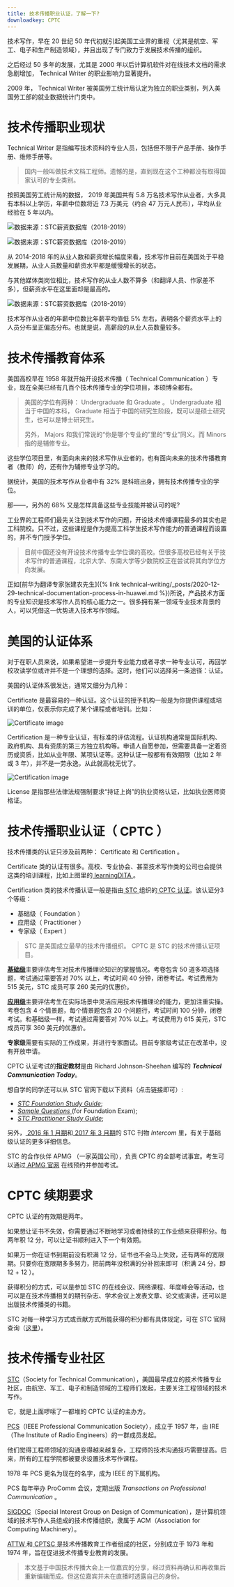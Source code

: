 ```yaml
---
title: 技术传播职业认证，了解一下?
downloadkey: CPTC
---
```


技术写作，早在 <span lang='en'>20</span> 世纪 <span lang='en'>50</span> 年代初就引起美国工业界的重视（尤其是航空、军工、电子和生产制造领域），并且出现了专门致力于发展技术传播的组织。

之后经过 <span lang='en'>50</span> 多年的发展，尤其是 <span lang='en'>2000</span> 年以后计算机软件对在线技术文档的需求急剧增加， <span lang='en'>Technical Writer</span> 的职业影响力显著提升。

<span lang='en'>2009</span> 年， <span lang='en'>Technical Writer</span> 被美国劳工统计局认定为独立的职业类别，列入美国劳工部的就业数据统计门类中。

# 技术传播职业现状

<span lang='en'>Technical Writer</span> 是指编写技术资料的专业人员，包括但不限于产品手册、操作手册、维修手册等。

> 国内一般叫做技术文档工程师。遗憾的是，直到现在这个工种都没有取得国家认可的专业类别。

按照美国劳工统计局的数据， <span lang='en'>2019</span> 年美国共有 <span lang='en'>5.8</span> 万名技术写作从业者，大多具有本科以上学历，年薪中位数将近 <span lang='en'>7.3</span> 万美元（约合 <span lang='en'>47</span> 万元人民币），平均从业经验在 5 年以内。

![数据来源：STC薪资数据库（2018-2019）](/assets/images/post/TCQuantiry.jpg)

![数据来源：STC薪资数据库（2018-2019）](/assets/images/post/SalaryLeverComparison.jpg)

从 <span lang='en'>2014-2018</span> 年的从业人数和薪资增长幅度来看，技术写作目前在美国处于平稳发展期，从业人员数量和薪资水平都是缓慢增长的状态。

与其他媒体类岗位相比，技术写作的从业人数不算多（和翻译人员、作家差不多），但薪资水平在这里面却是最高的。

![数据来源：STC薪资数据库（2018-2019）](/assets/images/post/SalaryLevel.jpg)

技术写作从业者的年薪中位数比年薪平均值低 <span lang='en'>5%</span> 左右，表明各个薪资水平上的人员分布呈正偏态分布。也就是说，高薪段的从业人员数量较多。

# 技术传播教育体系

美国高校早在 <span lang='en'>1958</span> 年就开始开设技术传播（ <span lang='en'>Technical Communication</span> ）专业，现在全美已经有几百个技术传播专业的学位项目，本硕博全都有。

> 美国的学位有两种： <span lang='en'>Undergraduate</span> 和 <span lang='en'>Graduate</span> 。 <span lang='en'>Undergraduate</span> 相当于中国的本科， <span lang='en'>Graduate</span> 相当于中国的研究生阶段，既可以是硕士研究生，也可以是博士研究生。
> 
> 另外， <span lang='en'>Majors</span> 和我们常说的“你是哪个专业的”里的“专业”同义。而 <span lang='en'>Minors</span> 指的是辅修专业。

这些学位项目里，有面向未来的技术写作从业者的，也有面向未来的技术传播教育者（教师）的，还有作为辅修专业学习的。

据统计，美国的技术写作从业者中有 <span lang='en'>32%</span> 是科班出身，拥有技术传播专业的学位。

那——，另外的 <span lang='en'>68%</span> 又是怎样具备这些专业技能并被认可的呢?

工业界的工程师们最先关注到技术写作的问题，开设技术传播课程最多的其实也是工科院校。只不过，这些课程是作为提高工科学生技术写作能力的普通课程而设置的，并不专门授予学位。

> 目前中国还没有开设技术传播专业学位课的高校。但很多高校已经有关于技术写作的普通课程，北京大学、东南大学等少数院校正在尝试将其向学位方向发展。

正如[前华为翻译专家张建农先生]({% link technical-writing/_posts/2020-12-29-technical-documentation-process-in-huawei.md %})所说，产品技术方面的专业知识是技术写作人员的核心能力之一。很多拥有某一领域专业技术背景的人，可以凭借这一优势进入技术写作领域。

# 美国的认证体系

对于在职人员来说，如果希望进一步提升专业能力或者寻求一种专业认可，再回学校攻读学位或许并不是一个理想的选择。这时，他们可以选择另一条途径：认证。

美国的认证体系很发达，通常又细分为几种：

 <span lang='en'>Certificate</span> 是最容易的一种认证。这个认证的授予机构一般是为你提供课程或培训的单位，仅表示你完成了某个课程或者培训。比如：

![ <span lang='en'>Certificate image</span> ](/assets/images/post/Certificate.jpg)

 <span lang='en'>Certification</span> 是一种专业认证，有标准的评估流程。认证机构通常是国际机构、政府机构、具有资质的第三方独立机构等。申请人自愿参加，但需要具备一定着资历或资质，比如从业年限、某项认证等。这种认证一般都有有效期限（比如 2 年或 3 年），并不是一劳永逸，从此就高枕无忧了。

![ <span lang='en'>Certification image</span> ](/assets/images/post/Certification.jpg)

 <span lang='en'>License</span> 是指那些法律法规强制要求“持证上岗”的执业资格认证，比如执业医师资格证。

# 技术传播职业认证（ <span lang='en'>CPTC</span> ）

技术传播类的认证只涉及前两种： <span lang='en'>Certificate</span> 和 <span lang='en'>Certification</span> 。

 <span lang='en'>Certificate</span> 类的认证有很多。高校、专业协会、甚至技术写作类的公司也会提供这类的培训课程，比如上图里的[ <span lang='en'>learningDITA</span> ](https://learningdita.com/)。

 <span lang='en'>Certification</span> 类的技术传播认证一般是指由[ <span lang='en'>STC</span> ](www.stc.org)组织的[ <span lang='en'>CPTC</span> 认证](https://www.stc.org/certification/)。该认证分3个等级：

- 基础级（ <span lang='en'>Foundation</span> ）
- 应用级（ <span lang='en'>Practitioner</span> ）
- 专家级（ <span lang='en'>Expert</span> ）

>  <span lang='en'>STC</span> 是美国成立最早的技术传播组织。
>  <span lang='en'>CPTC</span> 是 <span lang='en'>STC</span> 的技术传播认证项目。

[**基础级**](https://www.stc.org/certification/foundation-certification/)主要评估考生对技术传播理论知识的掌握情况。考卷包含 <span lang='en'>50</span> 道多项选择题，考试通过需要答对 <span lang='en'>70%</span> 以上，考试时间 <span lang='en'>40</span> 分钟，闭卷考试。考试费用为 <span lang='en'>515</span> 美元，<span lang='en'>STC</span> 成员可享 <span lang='en'>260</span> 美元的优惠价。

[**应用级**](https://www.stc.org/certification/practitioner-certification/)主要评估考生在实际场景中灵活应用技术传播理论的能力，更加注重实操。考卷包含 4 个情景题，每个情景题包含 <span lang='en'>20</span> 个问题行，考试时间 <span lang='en'>100</span> 分钟，闭卷考试。和基础级一样，考试通过需要答对 <span lang='en'>70%</span> 以上。考试费用为 <span lang='en'>615</span> 美元，<span lang='en'>STC</span> 成员可享 <span lang='en'>360</span> 美元的优惠价。

**专家级**需要有实际的工作成果，并进行专家面试。目前专家级考试正在改革中，没有开放申请。

 <span lang='en'>CPTC</span> 认证考试的**指定教材**是由 <span lang='en'>Richard Johnson-Sheehan</span> 编写的 <span lang='en'><strong><i>Technical Communication Today</i></strong></span>。

想自学的同学还可以从 <span lang='en'>STC</span> 官网下载以下资料（点击链接即可）:
- [<span lang='en'><i>STC Foundation Study Guide</i></span>](https://www.stc.org/wp-content/uploads/2020/04/cptcstudyguide-Foundation.pdf);
- [<span lang='en'><i>Sample Questions</i></span> ](https://www.stc.org/certification/sample-questions/) (for Foundation Exam);
- [<span lang='en'><i>STC Practitioner Study Guide</i></span>](https://www.stc.org/wp-content/uploads/2020/04/CPTC-Practitioner-Study-Guide.pdf);

另外，[ <span lang='en'>2016</span> 年 1 月期](https://mk0avenuetjo4k1o6nk6.kinstacdn.com/wp-content/uploads/2020/04/Intercom-Jan2016-2.pdf)和[ <span lang='en'>2017</span> 年 3 月期](https://mk0avenuetjo4k1o6nk6.kinstacdn.com/wp-content/uploads/2020/04/Intercom-Mar2017.pdf)的 <span lang='en'>STC</span> 刊物 <span lang='en'><i>Intercom</i></span> 里，有关于基础级认证的更多详细信息。

 <span lang='en'>STC</span> 的合作伙伴 <span lang='en'>APMG</span> （一家英国公司），负责 <span lang='en'>CPTC</span> 的全部考试事宜。考生可以通过[ <span lang='en'>APMG</span> 官网](https://apmg-international.com/product/cptc) 在线预约并参加考试。

#  <span lang='en'>CPTC</span> 续期要求

 <span lang='en'>CPTC</span> 认证的有效期是两年。

如果想让证书不失效，你需要通过不断地学习或者持续的工作业绩来获得积分。每两年积 <span lang='en'>12</span> 分，可以让证书顺利进入下一个有效期。

如果万一你在证书到期前没有积满 <span lang='en'>12</span> 分，证书也不会马上失效，还有两年的宽限期。只要你在宽限期多多努力，把前两年没积满的分补回来即可（积满 <span lang='en'>24</span> 分，即 <span lang='en'>12</span> + <span lang='en'>12</span> ）。

获得积分的方式，可以是参加 <span lang='en'>STC</span> 的在线会议、网络课程、年度峰会等活动，也可以是在技术传播相关的期刊杂志、学术会议上发表文章、论文或演讲，还可以是出版技术传播类的书籍。

 <span lang='en'>STC</span> 对每一种学习方式或贡献方式所能获得的积分都有具体规定，可在 <span lang='en'>STC</span> 官网查询（[这里](https://www.stc.org/certification/continuing-education/)）。

# 技术传播专业社区

[<span lang='en'>STC</span>](https://www.stc.org/)（<span lang='en'>Society for Technical Communication</span>），美国最早成立的技术传播专业社区，由航空、军工、电子和制造领域的工程师们发起，主要关注工程领域的技术写作。

它，就是上面啰嗦了一都堆的 <span lang='en'>CPTC</span> 认证的主办方。

[<span lang='en'>PCS</span>](https://procomm.ieee.org/)（<span lang='en'>IEEE Professional Communication Society</span>），成立于 <span lang='en'>1957</span> 年，由 <span lang='en'>IRE（The Institute of Radio Engineers）</span>的一群成员发起。

他们觉得工程师领域的沟通变得越来越复杂，工程师的技术沟通技巧需要提高。后来，所有的工程学院都被要求设置技术写作课程。

 <span lang='en'>1978</span> 年 <span lang='en'>PCS</span> 更名为现在的名字，成为 <span lang='en'>IEEE</span> 的下属机构。

 <span lang='en'>PCS</span> 每年举办 <span lang='en'>ProComm</span> 会议，定期出版 <span lang='en'><i>Transactions on Professional Communication</i></span> 。

[<span lang='en'>SIGDOC</span>](http://sigdoc.acm.org/)（<span lang='en'>Special Interest Group on Design of Communication</span>），是计算机领域的技术写作人员组成的技术传播组织，隶属于 <span lang='en'>ACM</span>（<span lang='en'>Association for Computing Machinery</span>）。

[ <span lang='en'>ATTW</span> ](http://attw.org/)和[ <span lang='en'>CPTSC</span> ](http://cptsc.org/)是技术传播教育工作者组成的社区，分别成立于 <span lang='en'>1973</span> 年和 <span lang='en'>1974</span> 年，旨在促进技术传播专业教育的发展。

> 本文基于中国技术传播大会上一位嘉宾的分享，经过资料再确认和再收集后重新编辑而成。但这位嘉宾并未在直播时透露自己的身份。
